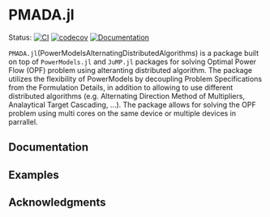 #  PMADA.jl 

Status:
[![CI](https://github.com/mkhraijah/PMADA.jl/workflows/CI/badge.svg)](https://github.com/mkhraijah/PMADA.jl/actions?query=workflow%3ACI)
[![codecov](https://codecov.io/gh/mkhraijah/PMADA.jl/branch/main/graph/badge.svg?token=371LK4OBZG)](https://codecov.io/gh/mkhraijah/PMADA.jl)
[![Documentation](https://github.com/mkhraijah/PMADA.jl/workflows/Documentation/badge.svg)]()
</p>


`PMADA.jl`(PowerModelsAlternatingDistributedAlgorithms) is a package built on top of `PowerModels.jl` and `JuMP.jl` packages for solving Optimal Power Flow (OPF) problem using alteranting distributed algorithm. The package utilizes the flexibility of PowerModels by decoupling Problem Specifications from the Formulation Details, in addition to allowing to use different distributed algorithms (e.g. Alternating Direction Method of Multipliers, Analaytical Target Cascading, ...). The package allows for solving the OPF problem using multi cores on the same device or multiple devices in parrallel. 


## Documentation 



## Examples


## Acknowledgments 
